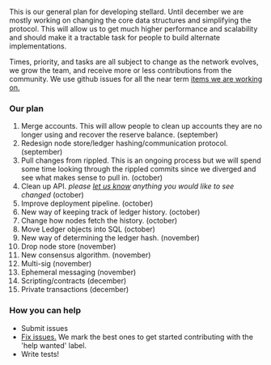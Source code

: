This is our general plan for developing stellard. Until december we are mostly working on changing the core data structures and simplifying the protocol. This will allow us to get much higher performance and scalability and should make it a tractable task for people to build alternate implementations.

Times, priority, and tasks are all subject to change as the network evolves, we grow the team, and receive more or less contributions from the community. We use github issues for all the near term [items we are working on.](https://github.com/stellar/stellard/issues)

### Our plan
1. Merge accounts. This will allow people to clean up accounts they are no longer using and recover the reserve balance.  (september)
2. Redesign node store/ledger hashing/communication protocol. (september)
3. Pull changes from rippled. This is an ongoing process but we will spend some time looking through the rippled commits since we diverged and see what makes sense to pull in. (october)
4. Clean up API. *please [let us know](https://github.com/stellar/stellar-protocol/issues) anything you would like to see changed* (october)
5. Improve deployment pipeline. (october)
6. New way of keeping track of ledger history. (october)
7. Change how nodes fetch the history. (october)
8. Move Ledger objects into SQL (october)
9. New way of determining the ledger hash. (november)
10. Drop node store (november)
11. New consensus algorithm. (november)
12. Multi-sig (november)
13. Ephemeral messaging (november)
14. Scripting/contracts (december)
15. Private transactions (december)


### How you can help
- Submit issues
- [Fix issues.](https://github.com/stellar/stellard/labels/help%20wanted) We mark the best ones to get started contributing with the 'help wanted' label.
- Write tests!
